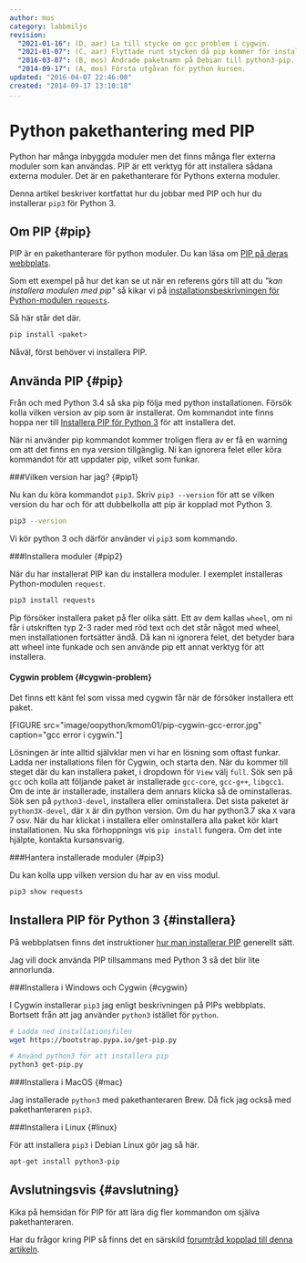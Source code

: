```yaml
---
author: mos
category: labbmiljo
revision:
  "2021-01-16": (D, aar) La till stycke om gcc problem i cygwin.
  "2021-01-07": (C, aar) Flyttade runt stycken då pip kommer för installerat i nyare versioner av python.
  "2016-03-07": (B, mos) Ändrade paketnamn på Debian till python3-pip.
  "2014-09-17": (A, mos) Första utgåvan för python kursen.
updated: "2016-04-07 22:46:00"
created: "2014-09-17 13:10:18"
...
```

Python pakethantering med PIP
==================================

Python har många inbyggda moduler men det finns många fler externa moduler som kan användas. PIP är ett verktyg för att installera sådana externa moduler. Det är en pakethanterare för Pythons externa moduler.

Denna artikel beskriver kortfattat hur du jobbar med PIP och hur du installerar `pip3` för Python 3.

<!--more-->


Om PIP {#pip}
--------------------------------------

PIP är en pakethanterare för python moduler. Du kan läsa om [PIP på deras webbplats](https://pip.pypa.io/en/latest/). 

Som ett exempel på hur det kan se ut när en referens görs till att du *"kan installera modulen med pip"* så kikar vi på [installationsbeskrivningen för Python-modulen `requests`](http://docs.python-requests.org/en/latest/user/install/#install).

Så här står det där.

```bash
pip install <paket>
```

Nåväl, först behöver vi installera PIP.



Använda PIP {#pip}
--------------------------------------

Från och med Python 3.4 så ska pip följa med python installationen. Försök kolla vilken version av pip som är installerat. Om kommandot inte finns hoppa ner till [Installera PIP för Python 3](#installera) för att installera det.

När ni använder pip kommandot kommer troligen flera av er få en warning om att det finns en nya version tillgänglig. Ni kan ignorera felet eller köra kommandot för att uppdater pip, vilket som funkar.



###Vilken version har jag? {#pip1}

Nu kan du köra kommandot `pip3`. Skriv `pip3 --version` för att se vilken version du har och för att dubbelkolla att pip är kopplad mot Python 3.

```bash
pip3 --version
```

Vi kör python 3 och därför använder vi `pip3` som kommando.



###Installera moduler {#pip2}

När du har installerat PIP kan du installera moduler. I exemplet installeras Python-modulen `request`.

```bash
pip3 install requests
```

Pip försöker installera paket på fler olika sätt. Ett av dem kallas `wheel`, om ni får i utskriften typ 2-3 rader med röd text och det står något med wheel, men installationen fortsätter ändå. Då kan ni ignorera felet, det betyder bara att wheel inte funkade och sen använde pip ett annat verktyg för att installera.



#### Cygwin problem {#cygwin-problem}

Det finns ett känt fel som vissa med cygwin får när de försöker installera ett paket.

[FIGURE src="image/oopython/kmom01/pip-cygwin-gcc-error.jpg" caption="gcc error i cygwin."]

Lösningen är inte alltid självklar men vi har en lösning som oftast funkar. Ladda ner installations filen för Cygwin, och starta den. När du kommer till steget där du kan installera paket, i dropdown för `View` välj `full`. Sök sen på `gcc` och kolla att följande paket är installerade `gcc-core`, `gcc-g++`, `libgcc1`. Om de inte är installerade, installera dem annars klicka så de ominstalleras. Sök sen på `python3-devel`, installera eller ominstallera. Det sista paketet är `python3X-devel`, där `X` är din python version. Om du har python3.7 ska `X` vara 7 osv. När du har klickat i installera eller ominstallera alla paket kör klart installationen. Nu ska förhoppnings vis `pip install` fungera. Om det inte hjälpte, kontakta kursansvarig.




###Hantera installerade moduler {#pip3}

Du kan kolla upp vilken version du har av en viss modul.

```bash
pip3 show requests
```



Installera PIP för Python 3 {#installera}
--------------------------------------

På webbplatsen finns det instruktioner [hur man installerar PIP](https://pip.pypa.io/en/latest/installing.html#install-pip) generellt sätt. 

Jag vill dock använda PIP tillsammans med Python 3 så det blir lite annorlunda.



###Installera i Windows och Cygwin {#cygwin}

I Cygwin installerar `pip3` jag enligt beskrivningen på PIPs webbplats. Bortsett från att jag använder `python3` istället för `python`.

```bash
# Ladda ned installationsfilen
wget https://bootstrap.pypa.io/get-pip.py

# Använd python3 för att installera pip
python3 get-pip.py
```



###Installera i MacOS {#mac}

Jag installerade `python3` med pakethanteraren Brew. Då fick jag också med pakethanteraren `pip3`.



###Installera i Linux {#linux}

För att installera `pip3` i Debian Linux gör jag så här.

```bash
apt-get install python3-pip
```



Avslutningsvis {#avslutning}
--------------------------------------

Kika på hemsidan för PIP för att lära dig fler kommandon om själva pakethanteraren.

Har du frågor kring PIP så finns det en särskild [forumtråd kopplad till denna artikeln](t/2725).




